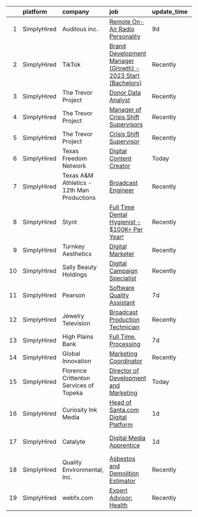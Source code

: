 

|    | platform    | company                                    | job                                                                                                                                                                      | update_time   | location                    |
|---:|:------------|:-------------------------------------------|:-------------------------------------------------------------------------------------------------------------------------------------------------------------------------|:--------------|:----------------------------|
|  1 | SimplyHired | Audilous inc.                              | [Remote On-Air Radio Personality](https://www.simplyhired.com/job/7OyTp5RvNM8TAVvN-2TU8kjUaRH38DORyh910krM8lVdFy9AAHRPJw?q=digital+platform)                             | 9d            | Remote                      |
|  2 | SimplyHired | TikTok                                     | [Brand Development Manager (Growth) - 2023 Start (Bachelors)](https://www.simplyhired.com/job/5hlV3NoTAiChidCiXofo8xC0jIcopm7RefFWraiuX4H-_33UIsMrUg?q=digital+platform) | Recently      | Austin, TX                  |
|  3 | SimplyHired | The Trevor Project                         | [Donor Data Analyst](https://www.simplyhired.com/job/gR7q_UaC286VVuWnp9ivp9JRcHKeZj-Ow6jyk2rQNPOFBYdU5sLvaA?q=digital+platform)                                          | Recently      | Remote                      |
|  4 | SimplyHired | The Trevor Project                         | [Manager of Crisis Shift Supervisors](https://www.simplyhired.com/job/-WChKz2kmSYSHOFQ_hd5p6L6LGX_NQMGMNmmzJLhLsH4MgtxMoG2Rg?q=digital+platform)                         | Recently      | Remote                      |
|  5 | SimplyHired | The Trevor Project                         | [Crisis Shift Supervisor](https://www.simplyhired.com/job/F6Gv5A5jCur6VxNSXBACSIffmTNW-OvJI_4y9ONT9hrj-LOs-yWkXg?q=digital+platform)                                     | Recently      | Remote                      |
|  6 | SimplyHired | Texas Freedom Network                      | [Digital Content Creator](https://www.simplyhired.com/job/3nKB4RC6IiIdX6SXaSG_nQI_z5M2_yOwLBFbahdLgE1xenWa4wcJYQ?q=digital+platform)                                     | Today         | Austin, TX                  |
|  7 | SimplyHired | Texas A&M Athletics - 12th Man Productions | [Broadcast Engineer](https://www.simplyhired.com/job/FvqtjkPQOHFz7okHbknjuZGriHK1tUpOYJrYq7y5M_E_VlNyFcveLg?q=digital+platform)                                          | Recently      | College Station, TX         |
|  8 | SimplyHired | Stynt                                      | [Full Time Dental Hygienist - $100K+ Per Year!](https://www.simplyhired.com/job/d6R6I7YtG9MCyCiZL44kHie_lCWexTkl-GYH7fvGM0qYUjLEh3uqzA?q=digital+platform)               | Recently      | Massachusetts               |
|  9 | SimplyHired | Turnkey Aesthetics                         | [Digital Marketer](https://www.simplyhired.com/job/BgoZSJpVYncum3TL19QF_Zit6uLB6e1XqKVzNJ36_mhk4712V9oNsQ?q=digital+platform)                                            | Recently      | Remote                      |
| 10 | SimplyHired | Sally Beauty Holdings                      | [Digital Campaign Specialist](https://www.simplyhired.com/job/_0Qor3R6i8Clez9BvxeRudazOM3PUANM9pzJP6j7AiilzYU9Kbunmg?q=digital+platform)                                 | Recently      | Denton, TX                  |
| 11 | SimplyHired | Pearson                                    | [Software Quality Assistant](https://www.simplyhired.com/job/5cAhpuQX03a0bTd4pWowPDwQEkclIIRiH3ZauSnzFi_y2sQax9qCaw?q=digital+platform)                                  | 7d            | United States +51 locations |
| 12 | SimplyHired | Jewelry Television                         | [Broadcast Production Technician](https://www.simplyhired.com/job/bUIi0mAMlTJKGpgXfOSHB59DUsG-F_-cDfwzGOuGsMhd5jKIWKGHpw?q=digital+platform)                             | Recently      | Knoxville, TN               |
| 13 | SimplyHired | High Plains Bank                           | [Full Time, Processing](https://www.simplyhired.com/job/XIe9CoPUTGDZ8v3ZnV12Vr_MaCYEHRzRkCiAjZpb7Dp3uECaMMyzTg?q=digital+platform)                                       | 7d            | Flagler, CO                 |
| 14 | SimplyHired | Global Innovation                          | [Marketing Coordinator](https://www.simplyhired.com/job/XvJa4HkGkD58dajcM1wP5HNjyjEckyA9jN9Jd0v50VZQWWTCKSZlWg?q=digital+platform)                                       | Recently      | Lake City, FL               |
| 15 | SimplyHired | Florence Crittenton Services of Topeka     | [Director of Development and Marketing](https://www.simplyhired.com/job/O_zR5ucRVRjOpE-z8BnzUWq1vJHaDsrhPK59HtbOxLUoFt0JOY_wtw?q=digital+platform)                       | Today         | Topeka, KS                  |
| 16 | SimplyHired | Curiosity Ink Media                        | [Head of Santa.com Digital Platform](https://www.simplyhired.com/job/2l4yjRSkeOBo2HkI_kYEbj1sM62y2iKBN9UuU-DG0KreaHHN8jqNmw?q=digital+platform)                          | 1d            | Remote                      |
| 17 | SimplyHired | Catalyte                                   | [Digital Media Apprentice](https://www.simplyhired.com/job/3hNWieHH-t4vcmp1tFVRkbrMcnO5_J-xBa7S7W5htGjyZU0xNY1S4w?q=digital+platform)                                    | 1d            | Baltimore, MD +7 locations  |
| 18 | SimplyHired | Quality Environmental, Inc.                | [Asbestos and Demolition Estimator](https://www.simplyhired.com/job/Xp28goQL8bI4DdsTIc2Kjjc6i45Qe6WuKmh6A-Ilm_89lSswagrnUw?q=digital+platform)                           | Recently      | Santa Fe Springs, CA        |
| 19 | SimplyHired | webfx.com                                  | [Expert Advisor: Health](https://www.simplyhired.com/job/FGOJqamkokBh27NFXhgcIbkxESfYaYdkUvenUQ9BE0eqOlbzJDmuDA?q=digital+platform)                                      | Recently      | United States               |